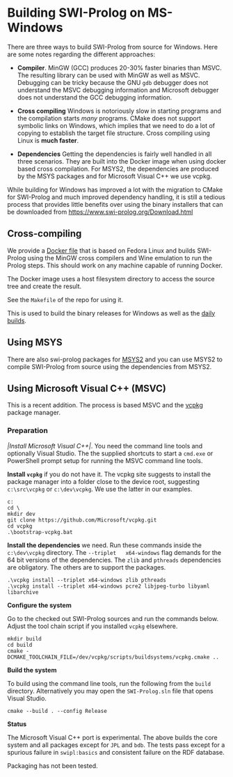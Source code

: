 # Building SWI-Prolog on MS-Windows

There  are three  ways to  build SWI-Prolog  from source  for Windows.
Here are some notes regarding the different approaches:

  - __Compiler__.  MinGW (GCC) produces 20-30% faster binaries than
    MSVC.  The resulting library can be used with MinGW as well as
    MSVC.  Debugging can be tricky because the GNU `gdb` debugger does
    not understand the MSVC debugging information and Microsoft
    debugger does not understand the GCC debugging information.

  - __Cross compiling__  Windows is notoriously slow in starting programs
    and the compilation starts _many_ programs.   CMake does not support
	symbolic links on Windows, which implies that we need to do a lot of
	copying to establish the target file structure.  Cross compiling
	using Linux is __much faster__.

  - __Dependencies__  Getting the dependencies is fairly well handled in
    all three scenarios.  They are built into the Docker image when using
	docker based cross compilation.   For MSYS2, the dependencies are
	produced by the MSYS packages and for Microsoft Visual C++ we use
	vcpkg.

While building  for Windows has improved  a lot with the  migration to
CMake  for SWI-Prolog  and much  improved dependency  handling, it  is
still a tedious  process that provides little benefits  over using the
binary     installers     that      can     be     downloaded     from
https://www.swi-prolog.org/Download.html


## Cross-compiling

We provide a [Docker file](https://github.com/SWI-Prolog/docker-swipl-build-mingw)
that is based on Fedora Linux and builds SWI-Prolog using the MinGW cross
compilers and Wine emulation to run the Prolog steps.  This should
work on any machine capable of running Docker.

The Docker image uses a host filesystem directory to access the source
tree and create the result.

See the `Makefile` of the repo for using it.

This is used to build the binary releases for Windows as well as
the [daily builds](https://www.swi-prolog.org/download/daily/bin/).


## Using MSYS

There are also swi-prolog packages for [MSYS2](https://www.msys2.org/)
and you  can use  MSYS2 to  compile SWI-Prolog  from source  using the
dependencies from MSYS2.


## Using Microsoft Visual C++ (MSVC)

This  is  a recent  addition.   The  process  is  based MSVC  and  the
[vcpkg](https://vcpkg.io/) package manager.

### Preparation

*|Install Microsoft Visual C++|*.  You need the command line tools and
optionally  Visual Studio.   The  the supplied  shortcuts  to start  a
`cmd.exe` or PowerShell prompt setup for running the MSVC command line
tools.

__Install `vcpkg`__ if you do not have it.  The vcpkg site suggests to
install the  package manager into a  folder close to the  device root,
suggesting ``c:\src\vcpkg`` or ``c:\dev\vcpkg``.  We use the latter in
our examples.

```
c:
cd \
mkdir dev
git clone https://github.com/Microsoft/vcpkg.git
cd vcpkg
.\bootstrap-vcpkg.bat
```

__Install the dependencies__  we need.  Run these  commands inside the
``c:\dev\vcpkg``  directory.    The  ``--triplet   x64-windows``  flag
demands for the  64 bit versions of the dependencies.   The `zlib` and
`pthreads` dependencies are obligatory.  The others are to support the
packages.

```
.\vcpkg install --triplet x64-windows zlib pthreads
.\vcpkg install --triplet x64-windows pcre2 libjpeg-turbo libyaml libarchive
```

__Configure the system__

Go to the  checked out SWI-Prolog sources and run  the commands below.
Adjust the tool chain script  if you installed `vcpkg` elsewhere.


```
mkdir build
cd build
cmake -DCMAKE_TOOLCHAIN_FILE=/dev/vcpkg/scripts/buildsystems/vcpkg.cmake ..
```

__Build the system__

To build  using the  command line  tools, run  the following  from the
`build` directory.   Alternatively you  may open  the `SWI-Prolog.sln`
file that opens Visual Studio.

```
cmake --build . --config Release
```

__Status__

The Microsoft Visual  C++ port is experimental.  The  above builds the
core  system and  all packages  except for  ``JPL`` and  ``bdb``.  The
tests  pass  except  for  a spurious  failure  in  `swipl:basics`  and
consistent failure on the RDF database.

Packaging has not been tested.
